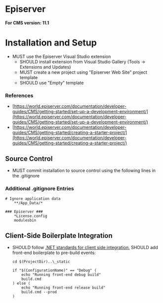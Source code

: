 # Episerver

**For CMS version: 11.1**

# Installation and Setup

* MUST use the Episerver Visual Studio extension
    * SHOULD install extension from Visual Studio Gallery (Tools -> Extensions and Updates)
    * MUST create a new project using "Episerver Web Site" project template
    * SHOULD use "Empty" template

### References

* [https://world.episerver.com/documentation/developer-guides/CMS/getting-started/set-up-a-development-environment/](https://world.episerver.com/documentation/developer-guides/CMS/getting-started/set-up-a-development-environment/)
* [https://world.episerver.com/documentation/developer-guides/CMS/getting-started/creating-a-starter-project/](https://world.episerver.com/documentation/developer-guides/CMS/getting-started/creating-a-starter-project/)

## Source Control
* MUST commit installation to source control using the following lines in the .gitignore

### Additional .gitignore Entries
```
# Ignore application data
	**/App_Data/*

### Episerver ###
	*License.config
	modulesbin
```

## Client-Side Boilerplate Integration

* SHOULD follow [.NET standards for client side integration.](https://git.nerdery.com/projects/BRAVO/repos/dot-net-standards/browse/Client_Side_Boilerplate.md)
SHOULD add front-end boilerplate to pre-build events:
    ```
    cd $(ProjectDir)..\_static

    if "$(ConfigurationName)" == "Debug" (
        echo "Running front-end debug build"
        build.cmd
    ) else (
        echo "Running front-end release build"
        build.cmd --prod
    )
    ```
